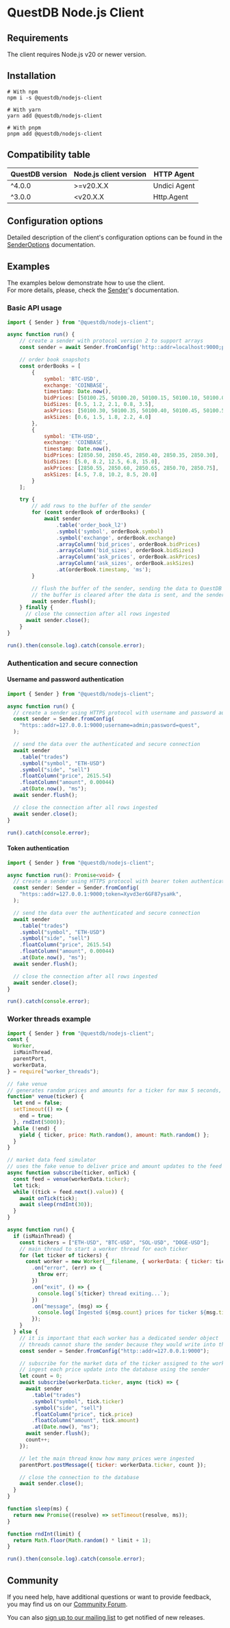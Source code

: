 # QuestDB Node.js Client

## Requirements

The client requires Node.js v20 or newer version.

## Installation

```shell
# With npm
npm i -s @questdb/nodejs-client

# With yarn
yarn add @questdb/nodejs-client

# With pnpm
pnpm add @questdb/nodejs-client
```

## Compatibility table

| QuestDB version | Node.js client version | HTTP Agent   |
| --------------- | ---------------------- | ------------ |
| ^4.0.0          | >=v20.X.X              | Undici Agent |
| ^3.0.0          | <v20.X.X               | Http.Agent   |

## Configuration options

Detailed description of the client's configuration options can be found in
the <a href="https://questdb.github.io/nodejs-questdb-client/SenderOptions.html">SenderOptions</a> documentation.

## Examples

The examples below demonstrate how to use the client. <br>
For more details, please, check the <a href="https://questdb.github.io/nodejs-questdb-client/Sender.html">Sender</a>'s documentation.

### Basic API usage

```javascript
import { Sender } from "@questdb/nodejs-client";

async function run() {
    // create a sender with protocol version 2 to support arrays
    const sender = await Sender.fromConfig('http::addr=localhost:9000;protocol_version=2');

    // order book snapshots
    const orderBooks = [
        {
            symbol: 'BTC-USD',
            exchange: 'COINBASE',
            timestamp: Date.now(),
            bidPrices: [50100.25, 50100.20, 50100.15, 50100.10, 50100.05],
            bidSizes: [0.5, 1.2, 2.1, 0.8, 3.5],
            askPrices: [50100.30, 50100.35, 50100.40, 50100.45, 50100.50],
            askSizes: [0.6, 1.5, 1.8, 2.2, 4.0]
        },
        {
            symbol: 'ETH-USD',
            exchange: 'COINBASE',
            timestamp: Date.now(),
            bidPrices: [2850.50, 2850.45, 2850.40, 2850.35, 2850.30],
            bidSizes: [5.0, 8.2, 12.5, 6.8, 15.0],
            askPrices: [2850.55, 2850.60, 2850.65, 2850.70, 2850.75],
            askSizes: [4.5, 7.8, 10.2, 8.5, 20.0]
        }
    ];

    try {
        // add rows to the buffer of the sender
        for (const orderBook of orderBooks) {
            await sender
                .table('order_book_l2')
                .symbol('symbol', orderBook.symbol)
                .symbol('exchange', orderBook.exchange)
                .arrayColumn('bid_prices', orderBook.bidPrices)
                .arrayColumn('bid_sizes', orderBook.bidSizes)
                .arrayColumn('ask_prices', orderBook.askPrices)
                .arrayColumn('ask_sizes', orderBook.askSizes)
                .at(orderBook.timestamp, 'ms');
        }

        // flush the buffer of the sender, sending the data to QuestDB
        // the buffer is cleared after the data is sent, and the sender is ready to accept new data
        await sender.flush();
    } finally {
      // close the connection after all rows ingested
      await sender.close();
    }
}

run().then(console.log).catch(console.error);
```

### Authentication and secure connection

#### Username and password authentication

```javascript
import { Sender } from "@questdb/nodejs-client";

async function run() {
  // create a sender using HTTPS protocol with username and password authentication
  const sender = Sender.fromConfig(
    "https::addr=127.0.0.1:9000;username=admin;password=quest",
  );

  // send the data over the authenticated and secure connection
  await sender
    .table("trades")
    .symbol("symbol", "ETH-USD")
    .symbol("side", "sell")
    .floatColumn("price", 2615.54)
    .floatColumn("amount", 0.00044)
    .at(Date.now(), "ms");
  await sender.flush();

  // close the connection after all rows ingested
  await sender.close();
}

run().catch(console.error);
```

#### Token authentication

```typescript
import { Sender } from "@questdb/nodejs-client";

async function run(): Promise<void> {
  // create a sender using HTTPS protocol with bearer token authentication
  const sender: Sender = Sender.fromConfig(
    "https::addr=127.0.0.1:9000;token=Xyvd3er6GF87ysaHk",
  );

  // send the data over the authenticated and secure connection
  await sender
    .table("trades")
    .symbol("symbol", "ETH-USD")
    .symbol("side", "sell")
    .floatColumn("price", 2615.54)
    .floatColumn("amount", 0.00044)
    .at(Date.now(), "ms");
  await sender.flush();

  // close the connection after all rows ingested
  await sender.close();
}

run().catch(console.error);
```

### Worker threads example

```javascript
import { Sender } from "@questdb/nodejs-client";
const {
  Worker,
  isMainThread,
  parentPort,
  workerData,
} = require("worker_threads");

// fake venue
// generates random prices and amounts for a ticker for max 5 seconds, then the feed closes
function* venue(ticker) {
  let end = false;
  setTimeout(() => {
    end = true;
  }, rndInt(5000));
  while (!end) {
    yield { ticker, price: Math.random(), amount: Math.random() };
  }
}

// market data feed simulator
// uses the fake venue to deliver price and amount updates to the feed handler (onTick() callback)
async function subscribe(ticker, onTick) {
  const feed = venue(workerData.ticker);
  let tick;
  while ((tick = feed.next().value)) {
    await onTick(tick);
    await sleep(rndInt(30));
  }
}

async function run() {
  if (isMainThread) {
    const tickers = ["ETH-USD", "BTC-USD", "SOL-USD", "DOGE-USD"];
    // main thread to start a worker thread for each ticker
    for (let ticker of tickers) {
      const worker = new Worker(__filename, { workerData: { ticker: ticker } })
        .on("error", (err) => {
          throw err;
        })
        .on("exit", () => {
          console.log(`${ticker} thread exiting...`);
        })
        .on("message", (msg) => {
          console.log(`Ingested ${msg.count} prices for ticker ${msg.ticker}`);
        });
    }
  } else {
    // it is important that each worker has a dedicated sender object
    // threads cannot share the sender because they would write into the same buffer
    const sender = Sender.fromConfig("http::addr=127.0.0.1:9000");

    // subscribe for the market data of the ticker assigned to the worker
    // ingest each price update into the database using the sender
    let count = 0;
    await subscribe(workerData.ticker, async (tick) => {
      await sender
        .table("trades")
        .symbol("symbol", tick.ticker)
        .symbol("side", "sell")
        .floatColumn("price", tick.price)
        .floatColumn("amount", tick.amount)
        .at(Date.now(), "ms");
      await sender.flush();
      count++;
    });

    // let the main thread know how many prices were ingested
    parentPort.postMessage({ ticker: workerData.ticker, count });

    // close the connection to the database
    await sender.close();
  }
}

function sleep(ms) {
  return new Promise((resolve) => setTimeout(resolve, ms));
}

function rndInt(limit) {
  return Math.floor(Math.random() * limit + 1);
}

run().then(console.log).catch(console.error);
```

## Community

If you need help, have additional questions or want to provide feedback, you
may find us on our [Community Forum](https://community.questdb.io/).

You can also [sign up to our mailing list](https://questdb.io/contributors/)
to get notified of new releases.
